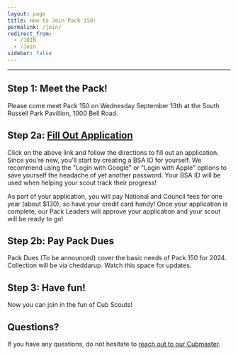 ```yaml
---
layout: page
title: How to Join Pack 150!
permalink: /join/
redirect_from:
  - /JOIN
  - /Join
sidebar: false
---
```


************
## Step 1: Meet the Pack!
Please come meet Pack 150 on Wednesday September 13th at the South Russell Park Pavillion, 1000 Bell Road.

## Step 2a: [Fill Out Application](https://my.scouting.org/VES/OnlineReg/1.0.0/?&tu=UF-MB-440paa0150)
Click on the above link and follow the directions to fill out an application. Since you're new, you'll start by creating a BSA ID for yourself. We recommend using the "Login with Google" or "Login with Apple" options to save yourself the headache of yet another password. Your BSA ID will be used when helping your scout track their progress!

As part of your application, you will pay National and Council fees for one year (about $130), so have your credit card handy! Once your application is complete, our Pack Leaders will approve your application and your scout will be ready to go!


## Step 2b: Pay Pack Dues
<!-- 
[Pay Pack Dues](https://pack-150-registration-2021-22.cheddarup.com)
-->
Pack Dues (To be announced) cover the basic needs of Pack 150 for 2024. 
Collection will be via cheddarup.  Watch this space for updates.  
<!-- 
Click on the above link, then add _Cub Scout Registration_ to your cart. Answer the questions, check out, and you're all paid up!
-->

## Step 3: Have fun!
Now you can join in the fun of Cub Scouts!

## Questions?
If you have any questions, do not hesitate to [reach out to our Cubmaster](https://Pack150.org/info).
